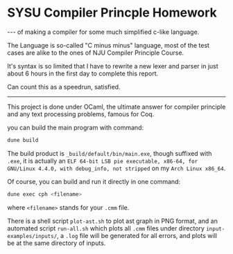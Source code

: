 # SYSU Compiler Princple Homework

--- of making a compiler for some much simplified c-like language.

The Language is so-called "C minus minus" language, most of the test cases are alike to the ones of NJU Compiler Principle Course.

It's syntax is so limited that I have to rewrite a new lexer and parser in just about 6 hours in the first day to complete this report.

Can count this as a speedrun, satisfied.

---

This project is done under OCaml, the ultimate answer for compiler principle and any text processing problems, famous for Coq.

you can build the main program with command:

```sh
dune build
```

The build product is `_build/default/bin/main.exe`, though suffixed with `.exe`, it is actually an `ELF 64-bit LSB pie executable, x86-64, for GNU/Linux 4.4.0, with debug_info, not stripped` on my `Arch Linux x86_64`.

Of course, you can build and run it directly in one command:

```sh
dune exec cph <filename>
```

where `<filename>` stands for your `.cmm` file.

There is a shell script `plot-ast.sh` to plot ast graph in PNG format, and an automated script `run-all.sh` which plots all `.cmm` files under directory `input-examples/inputs/`, a `.log` file will be generated for all errors, and plots will be at the same directory of inputs.